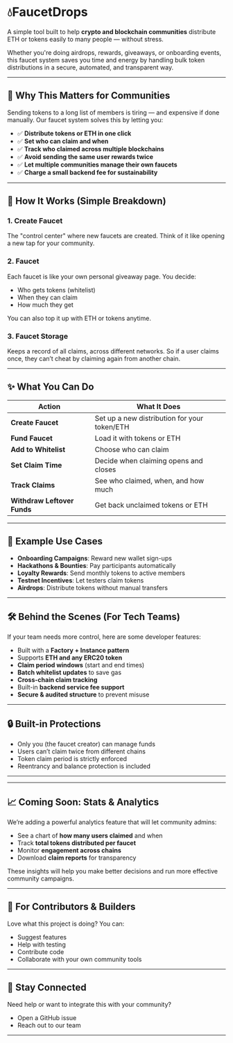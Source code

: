 # 💧FaucetDrops

A simple tool built to help **crypto and blockchain communities** distribute ETH or tokens easily to many people — without stress.

Whether you're doing airdrops, rewards, giveaways, or onboarding events, this faucet system saves you time and energy by handling bulk token distributions in a secure, automated, and transparent way.

---

## 🌟 Why This Matters for Communities

Sending tokens to a long list of members is tiring — and expensive if done manually. Our faucet system solves this by letting you:

* ✅ **Distribute tokens or ETH in one click**
* ✅ **Set who can claim and when**
* ✅ **Track who claimed across multiple blockchains**
* ✅ **Avoid sending the same user rewards twice**
* ✅ **Let multiple communities manage their own faucets**
* ✅ **Charge a small backend fee for sustainability**

---

## 🧩 How It Works (Simple Breakdown)

### 1. **Create Faucet**

The "control center" where new faucets are created. Think of it like opening a new tap for your community.

### 2. **Faucet**

Each faucet is like your own personal giveaway page. You decide:

* Who gets tokens (whitelist)
* When they can claim
* How much they get

You can also top it up with ETH or tokens anytime.

### 3. **Faucet Storage**

Keeps a record of all claims, across different networks. So if a user claims once, they can’t cheat by claiming again from another chain.

---

## ✨ What You Can Do

| Action                      | What It Does                                 |
| --------------------------- | -------------------------------------------- |
| **Create Faucet**           | Set up a new distribution for your token/ETH |
| **Fund Faucet**             | Load it with tokens or ETH                   |
| **Add to Whitelist**        | Choose who can claim                         |
| **Set Claim Time**          | Decide when claiming opens and closes        |
| **Track Claims**            | See who claimed, when, and how much          |
| **Withdraw Leftover Funds** | Get back unclaimed tokens or ETH             |

---

## 💬 Example Use Cases

* **Onboarding Campaigns**: Reward new wallet sign-ups
* **Hackathons & Bounties**: Pay participants automatically
* **Loyalty Rewards**: Send monthly tokens to active members
* **Testnet Incentives**: Let testers claim tokens
* **Airdrops**: Distribute tokens without manual transfers

---

## 🛠️ Behind the Scenes (For Tech Teams)

If your team needs more control, here are some developer features:

* Built with a **Factory + Instance pattern**
* Supports **ETH and any ERC20 token**
* **Claim period windows** (start and end times)
* **Batch whitelist updates** to save gas
* **Cross-chain claim tracking**
* Built-in **backend service fee support**
* **Secure & audited structure** to prevent misuse

---

## 🔒 Built-in Protections

* Only you (the faucet creator) can manage funds
* Users can’t claim twice from different chains
* Token claim period is strictly enforced
* Reentrancy and balance protection is included

---


---

## 📈 Coming Soon: Stats & Analytics

We’re adding a powerful analytics feature that will let community admins:

* See a chart of **how many users claimed** and when
* Track **total tokens distributed per faucet**
* Monitor **engagement across chains**
* Download **claim reports** for transparency

These insights will help you make better decisions and run more effective community campaigns.

---

## 🤝 For Contributors & Builders

Love what this project is doing? You can:

* Suggest features
* Help with testing
* Contribute code
* Collaborate with your own community tools

---

## 🔗 Stay Connected

Need help or want to integrate this with your community?

* Open a GitHub issue
* Reach out to our team

---
